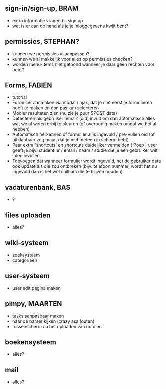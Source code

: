 
## sign-in/sign-up, BRAM
* extra informatie vragen bij sign up
* wat is er aan de hand als je je inloggegevens kwijt bent?

## permissies, STEPHAN?
* kunnen we permissies al aanpassen?
* kunnen we al makkelijk voor alles op permissies checken?
* worden menu-items niet getoond wanneer je daar geen rechten voor hebt?

## Forms, FABIEN
* tutorial
* Formulier aanmaken via modal / ajax, dat je niet eerst je formulieren hoeft te maken en dan pas kan selecteren
* Mooier resultaten zien (nu zie je puur $POST data)
* Detecteren als gebruiker 'email' (oid) invult om dan automatisch alles wat we al weten erbij te pleuren (of overbodig maken omdat we het al hebben)
* Automatisch herkennen of formulier al is ingevuld / pre-vullen oid (of uitklapbaar zeg maar, dat je niet meteen in scherm hebt)
* Paar extra 'shortcuts' en shortcuts duidelijker vermelden ( Poep | user geeft je bijv. student nr / email / naam / studie die je een gebruiker wilt laten invullen.
* Toevoegen dat wanneer formulier wordt ingevuld, het de gebruiker data ook update als die zou ontbreken (bijv. telefoon nummer, wordt het nu ingevuld dan is het wel chill om die te blijven houden)

## vacaturenbank, BAS
* ?

## files uploaden
* alles?

## wiki-systeem
* zoeksysteem
* categorieen

## user-systeem
* user edit pagina maken

## pimpy, MAARTEN
* tasks aanpasbaar maken
* naar de parser kijken (crazy ass fouten)
* tussenscherm na het uploaden van notulen






## boekensysteem
* alles?

## mail
* alles?


